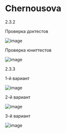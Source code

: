 # Chernousova

2.3.2

Проверка доктестов

![image](https://user-images.githubusercontent.com/103453818/205706942-6784907c-6773-4601-964a-c9d5bf43e832.png)

Проверка юниттестов

![image](https://user-images.githubusercontent.com/103453818/205707044-08e7bf67-70bc-4afd-94d4-9734d2c4a45c.png)

2.3.3

1-й вариант

![image](https://user-images.githubusercontent.com/103453818/205712287-75e6960a-78ba-4199-b462-e13c1fe1c5d0.png)

2-й вариант

![image](https://user-images.githubusercontent.com/103453818/205712750-8babfdc4-aa23-49c4-bb14-44f4ee550238.png)

3-й вариант

![image](https://user-images.githubusercontent.com/103453818/205713273-857d215d-5cbf-4e27-aae9-4e777726dfee.png)


